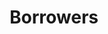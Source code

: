 ---
title: Borrowers
longTitle: 'Borrowers'
tags:
- gccommon
relatedTerm:
- "[[Debtors Loans Term loans]]"
---
